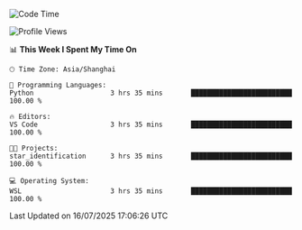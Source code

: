 <!--START_SECTION:waka-->
![Code Time](http://img.shields.io/badge/Code%20Time-3%2C029%20hrs%2049%20mins-blue)

![Profile Views](http://img.shields.io/badge/Profile%20Views-0-blue)

📊 **This Week I Spent My Time On** 

```text
🕑︎ Time Zone: Asia/Shanghai

💬 Programming Languages: 
Python                   3 hrs 35 mins       █████████████████████████   100.00 % 

🔥 Editors: 
VS Code                  3 hrs 35 mins       █████████████████████████   100.00 % 

🐱‍💻 Projects: 
star_identification      3 hrs 35 mins       █████████████████████████   100.00 % 

💻 Operating System: 
WSL                      3 hrs 35 mins       █████████████████████████   100.00 % 
```


 Last Updated on 16/07/2025 17:06:26 UTC
<!--END_SECTION:waka-->